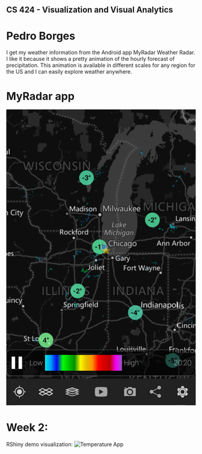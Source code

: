 ## CS 424 - Visualization and Visual Analytics
# Pedro Borges
I get my weather information from the Android app MyRadar Weather Radar. I like it because it shows a pretty animation of the hourly forecast of precipitation. This animation is available in different scales for any region for the US and I can easily explore weather anywhere. 

# MyRadar app
![Image](/Screenshot_20180118-202739.jpg)

# Week 2:
RShiny demo visualization: ![Temperature App](https://pkanalytics.shinyapps.io/evlweatherforr)
